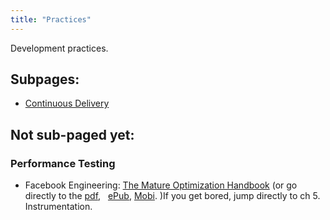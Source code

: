 ```yaml
---
title: "Practices"
---
```

Development practices.

## Subpages:

  - [Continuous Delivery](/wiki/development/practicies/continuous-delivery/ "Continuous Delivery")

## Not sub-paged yet:

### Performance Testing

  - Facebook Engineering: [The Mature Optimization Handbook](https://m.facebook.com/notes/facebook-engineering/the-mature-optimization-handbook/10151784131623920) (or go directly to the [pdf](http://carlos.bueno.org/optimization/mature-optimization.pdf),   [ePub](http://m.facebook.com/l.php?u=http%3A%2F%2Fcarlos.bueno.org%2Foptimization%2Fmature-optimization.epub&h=hAQHRignh&s=1), [Mobi](http://m.facebook.com/l.php?u=http%3A%2F%2Fcarlos.bueno.org%2Foptimization%2Fmature-optimization.mobi&h=GAQFDKjj1&s=1). )If you get bored, jump directly to ch 5. Instrumentation.
